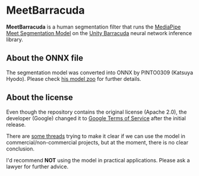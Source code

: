 MeetBarracuda
=============

**MeetBarracuda** is a human segmentation filter that runs the
[MediaPipe Meet Segmentation Model] on the [Unity Barracuda] neural network
inference library.

[MediaPipe Meet Segmentation Model]:
  https://drive.google.com/file/d/1lnP1bRi9CSqQQXUHa13159vLELYDgDu0/view

[Unity Barracuda]:
  https://docs.unity3d.com/Packages/com.unity.barracuda@latest

About the ONNX file
-------------------

The segmentation model was converted into ONNX by PINTO0309 (Katsuya Hyodo).
Please check [his model zoo] for further details.

[his model zoo]: https://github.com/PINTO0309/PINTO_model_zoo

About the license
-----------------

Even though the repository contains the original license (Apache 2.0), the
developer (Google) changed it to [Google Terms of Service] after the initial
release.

[Google Terms of Service]: https://policies.google.com/terms?hl=en-US

There are [some threads] trying to make it clear if we can use the model in
commercial/non-commercial projects, but at the moment, there is no clear
conclusion.

[some threads]: https://github.com/PINTO0309/PINTO_model_zoo/issues/69

I'd recommend **NOT** using the model in practical applications. Please ask a
lawyer for further advice.
